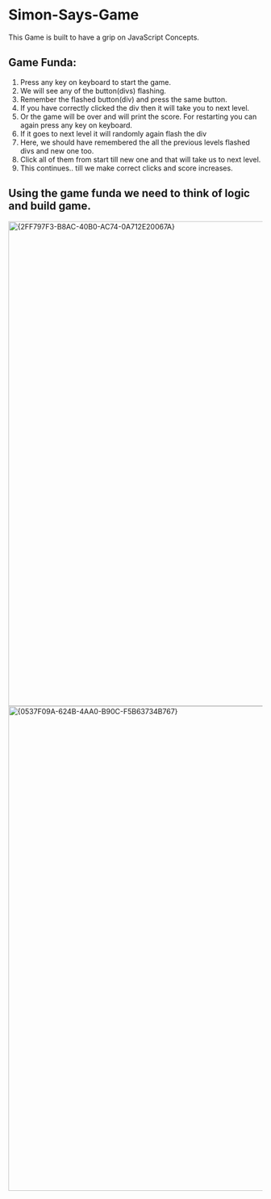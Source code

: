 # Simon-Says-Game
This Game is built to have a grip on JavaScript Concepts.

## Game Funda:
1. Press any key on keyboard to start the game.
2. We will see any of the button(divs) flashing.
3. Remember the flashed button(div) and press the same button.
4. If you have correctly clicked the div then it will take you to next level.
5. Or the game will be over and will print the score. For restarting you can again press any key on keyboard.
6. If it goes to next level it will randomly again flash the div
7. Here, we should have remembered the all the previous levels flashed divs and new one too.
8. Click all of them from start till new one and that will take us to next level.
9. This continues.. till we make correct clicks and score increases.

## Using the game funda we need to think of logic and build game.

<img width="960" alt="{2FF797F3-B8AC-40B0-AC74-0A712E20067A}" src="https://github.com/user-attachments/assets/f9458ca8-cb74-45ed-bb2f-90377fbe9ef9" />

<img width="960" alt="{0537F09A-624B-4AA0-B90C-F5B63734B767}" src="https://github.com/user-attachments/assets/9125b16b-0152-4af9-8d38-b5a146467213" />
